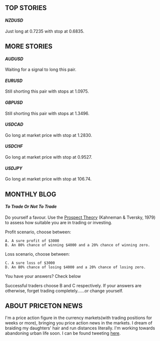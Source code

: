 ## **TOP STORIES**

#### _NZDUSD_
Just long at 0.7235 with stop at 0.6835.

## **MORE STORIES**

#### _AUDUSD_
Waiting for a signal to long this pair.

#### _EURUSD_
Still shorting this pair with stops at 1.0975.

#### _GBPUSD_
Still shorting this pair with stops at 1.3496.

#### _USDCAD_
Go long at market price with stop at 1.2830.

#### _USDCHF_
Go long at market price with stop at 0.9527.

#### _USDJPY_
Go long at market price with stop at 106.74.

## **MONTHLY BLOG**

#### _To Trade Or Not To Trade_
Do yourself a favour. Use the [Prospect Theory](http://www.econport.org/econport/request?page=man_ru_advanced_prospect) (Kahneman & Tversky, 1979) to assess how suitable you are in trading or investing.

Profit scenario, choose between:

    A. A sure profit of $3000
    B. An 80% chance of winning $4000 and a 20% chance of winning zero.

Loss scenario, choose between:

    C. A sure loss of $3000
    D. An 80% chance of losing $4000 and a 20% chance of losing zero.

You have your answers? Check below


Successful traders choose B and C respectively. If your answers are otherwise, forget trading completely……or change yourself.

## **ABOUT PRICETON NEWS**

I'm a price action figure in the currency markets(with trading positions for weeks or more), bringing you price action news in the markets. I dream of braiding my daughters' hair and run distances literally. I'm working towards abandoning urban life soon. I can be found tweeting [here](https://twitter.com/mrfrancistan).
